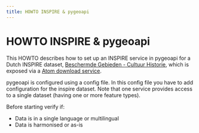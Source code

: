 ```yaml
---
title: HOWTO INSPIRE & pygeoapi
---
```


# HOWTO INSPIRE & pygeoapi

This HOWTO describes how to set up an INSPIRE service in pygeoapi for a Dutch INSPIRE dataset, [Beschermde Gebieden - Cultuur Historie](https://www.nationaalgeoregister.nl/geonetwork/srv/dut/catalog.search#/metadata/493ab81b-75f8-4205-b030-6b2fd9eb4295), which is exposed via a [Atom download service](https://www.nationaalgeoregister.nl/geonetwork/srv/dut/catalog.search#/metadata/0080a9ce-b836-45bc-8fdf-07dcbe97101d).

pygeoapi is configured using a config file. In this config file you have to add configuration for the inspire dataset. Note that one service provides access to a single dataset (having one or more feature types).

Before starting verify if:

- Data is in a single language or multilingual
- Data is harmonised or as-is


